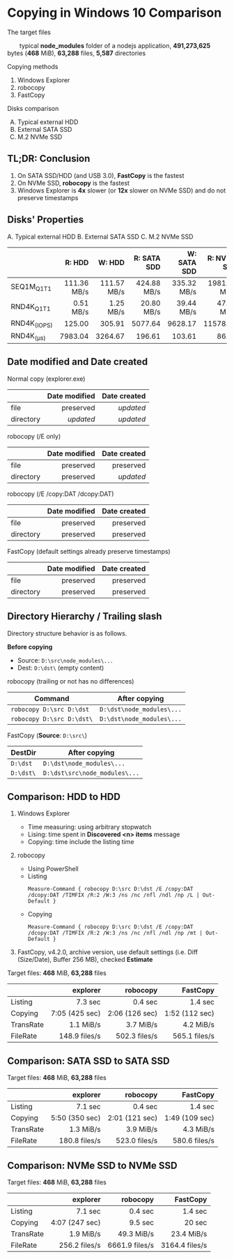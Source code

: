 Copying in Windows 10 Comparison
===

The target files

&emsp;&emsp;typical **node_modules** folder of a nodejs application, **491,273,625** bytes (**468** MiB), **63,288** files, **5,587** directories

Copying methods

1. Windows Explorer
2. robocopy
3. FastCopy

Disks comparison
<ol type="A">
  <li>Typical external HDD</li>
  <li>External SATA SSD</li>
  <li>M.2 NVMe SSD</li>
</ol>

TL;DR: Conclusion
---

1. On SATA SSD/HDD (and USB 3.0), **FastCopy** is the fastest
2. On NVMe SSD, **robocopy** is the fastest
3. Windows Explorer is **4x** slower (or **12x** slower on NVMe SSD) and do not preserve timestamps

Disks' Properties
---

A. Typical external HDD
B. External SATA SSD
C. M.2 NVMe SSD

|                        |   R: HDD    |   W: HDD    | R: SATA SDD | W: SATA SDD | R: NVMe SSD  | W: NVMe SSD  |
| ---------------------- | ----------: | ----------: | ----------: | ----------: | -----------: | -----------: |
| SEQ1M<sub>Q1T1</sub>   | 111.36 MB/s | 111.57 MB/s | 424.88 MB/s | 335.32 MB/s | 1981.10 MB/s | 1913.41 MB/s |
| RND4K<sub>Q1T1</sub>   |   0.51 MB/s |   1.25 MB/s |  20.80 MB/s |  39.44 MB/s |   47.42 MB/s |  157.02 MB/s |
| RND4K<sub>(IOPS)</sub> |      125.00 |      305.91 |     5077.64 |     9628.17 |     11578.13 |     38335.94 |
| RND4K<sub>(µs)</sub>   |     7983.04 |     3264.67 |      196.61 |      103.61 |        86.08 |        25.80 |

Date modified and Date created
---

Normal copy (explorer.exe)

|           | Date modified | Date created |
| --------- | ------------: | -----------: |
| file      |     preserved |    _updated_ |
| directory |     _updated_ |    _updated_ |

robocopy (/E only)

|           | Date modified | Date created |
| --------- | ------------: | -----------: |
| file      |     preserved |    preserved |
| directory |     preserved |    _updated_ |

robocopy (/E /copy:DAT /dcopy:DAT)

|           | Date modified | Date created |
| --------- | ------------: | -----------: |
| file      |     preserved |    preserved |
| directory |     preserved |    preserved |

FastCopy (default settings already preserve timestamps)

|           | Date modified | Date created |
| --------- | ------------: | -----------: |
| file      |     preserved |    preserved |
| directory |     preserved |    preserved |

Directory Hierarchy / Trailing slash
---

Directory structure behavior is as follows.

**Before copying**
* Source: `D:\src\node_modules\...`
* Dest: `D:\dst\` (empty content)

robocopy (trailing or not has no differences)

|          Command          |       After copying       |
| ------------------------- | ------------------------- |
| `robocopy D:\src D:\dst`  | `D:\dst\node_modules\...` |
| `robocopy D:\src D:\dst\` | `D:\dst\node_modules\...` |

FastCopy (**Source**: `D:\src\`)

|  DestDir  |         After copying         |
| --------- | ----------------------------- |
| `D:\dst`  | `D:\dst\node_modules\...`     |
| `D:\dst\` | `D:\dst\src\node_modules\...` |

Comparison: HDD to HDD
---

1. Windows Explorer
    - Time measuring: using arbitrary stopwatch
    - Lising: time spent in **Discovered \<n> items** message
    - Copying: time include the listing time

2. robocopy
    - Using PowerShell
    - Listing
        ```
        Measure-Command { robocopy D:\src D:\dst /E /copy:DAT /dcopy:DAT /TIMFIX /R:2 /W:3 /ns /nc /nfl /ndl /np /L | Out-Default }
        ```
    - Copying
        ```
        Measure-Command { robocopy D:\src D:\dst /E /copy:DAT /dcopy:DAT /TIMFIX /R:2 /W:3 /ns /nc /nfl /ndl /np /mt | Out-Default }
        ```

3. FastCopy, v4.2.0, archive version, use default settings (i.e. Diff (Size/Date), Buffer 256 MB), checked **Estimate**

Target files: **468** MiB, **63,288** files

|           |    explorer    |    robocopy    |    FastCopy    |
| --------- | -------------: | -------------: | -------------: |
| Listing   |        7.3 sec |        0.4 sec |        1.4 sec |
| Copying   | 7:05 (425 sec) | 2:06 (126 sec) | 1:52 (112 sec) |
| TransRate |      1.1 MiB/s |      3.7 MiB/s |      4.2 MiB/s |
| FileRate  |  148.9 files/s |  502.3 files/s |  565.1 files/s |

Comparison: SATA SSD to SATA SSD
---

Target files: **468** MiB, **63,288** files

|           |    explorer    |    robocopy    |    FastCopy    |
| --------- | -------------: | -------------: | -------------: |
| Listing   |        7.1 sec |        0.4 sec |        1.4 sec |
| Copying   | 5:50 (350 sec) | 2:01 (121 sec) | 1:49 (109 sec) |
| TransRate |      1.3 MiB/s |      3.9 MiB/s |      4.3 MiB/s |
| FileRate  |  180.8 files/s |  523.0 files/s |  580.6 files/s |

Comparison: NVMe SSD to NVMe SSD
---

Target files: **468** MiB, **63,288** files

|           |    explorer    |    robocopy    |    FastCopy    |
| --------- | -------------: | -------------: | -------------: |
| Listing   |        7.1 sec |        0.4 sec |        1.4 sec |
| Copying   | 4:07 (247 sec) |        9.5 sec |         20 sec |
| TransRate |      1.9 MiB/s |     49.3 MiB/s |     23.4 MiB/s |
| FileRate  |  256.2 files/s | 6661.9 files/s | 3164.4 files/s |
